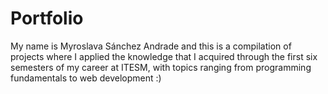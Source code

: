 # Portfolio

My name is Myroslava Sánchez Andrade and this is a compilation of projects where I applied the knowledge that I acquired through the first six semesters of my career at ITESM, with topics ranging from programming fundamentals to web development :)
